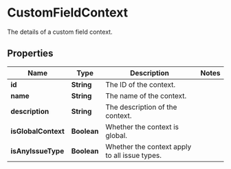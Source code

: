 

# CustomFieldContext

The details of a custom field context.
## Properties

Name | Type | Description | Notes
------------ | ------------- | ------------- | -------------
**id** | **String** | The ID of the context. | 
**name** | **String** | The name of the context. | 
**description** | **String** | The description of the context. | 
**isGlobalContext** | **Boolean** | Whether the context is global. | 
**isAnyIssueType** | **Boolean** | Whether the context apply to all issue types. | 



